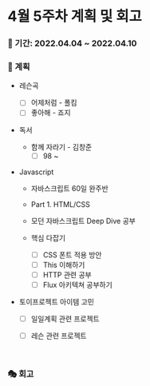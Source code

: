 # 4월 5주차 계획 및 회고

### 📆 기간: 2022.04.04 ~ 2022.04.10

### 📑 계획

- 레슨곡

  - [ ] 어제처럼 - 폴킴
  - [ ] 좋아해 - 죠지
  
- 독서
  - 함께 자라기 - 김창준
    - [ ] 98 ~
  
- Javascript
  
  - 자바스크립트 60일 완주반
  
  - Part 1. HTML/CSS
  
  - 모던 자바스크립트 Deep Dive 공부
  - 핵심 다잡기
    - [ ] CSS 폰트 적용 방안
    - [ ] This 이해하기
    - [ ] HTTP 관련 공부
    - [ ] Flux 아키텍쳐 공부하기
  
- 토이프로젝트 아이템 고민

  - [ ] 일일계획 관련 프로젝트
  - [ ] 레슨 관련 프로젝트



<br/>

### 🎭 회고

